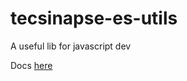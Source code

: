 # tecsinapse-es-utils

A useful lib for javascript dev

Docs [here](https://tecsinapse.github.io/es-utils/)

